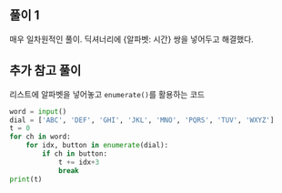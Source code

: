 ## 풀이 1
매우 일차원적인 풀이. 딕셔너리에 {알파벳: 시간} 쌍을 넣어두고 해결했다.

## 추가 참고 풀이
리스트에 알파벳을 넣어놓고 `enumerate()`를 활용하는 코드
```python
word = input()
dial = ['ABC', 'DEF', 'GHI', 'JKL', 'MNO', 'PQRS', 'TUV', 'WXYZ']
t = 0
for ch in word:
    for idx, button in enumerate(dial):
        if ch in button:
            t += idx+3
            break
print(t)
```